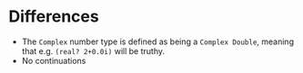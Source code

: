 # Differences

- The `Complex` number type is defined as being a `Complex Double`, meaning that e.g. `(real? 2+0.0i)` will be truthy.
- No continuations
